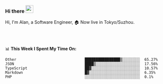 ### Hi there <img src="https://media.giphy.com/media/hvRJCLFzcasrR4ia7z/giphy.gif" width="25px">

<!-- ![visitors](https://visitor-badge.glitch.me/badge?page_id=dislfyer.dislfyer) -->

Hi, I'm Alan, a Software Engineer, 🏠 Now live in Tokyo/Suzhou.

<br/>
<br/>

📊 **This Week I Spent My Time On:**


<!--START_SECTION:waka-->

```text
Other                               ████████████████▒░░░░░░░░  65.27%
JSON                                ████▒░░░░░░░░░░░░░░░░░░░░  17.56%
TypeScript                          ██▓░░░░░░░░░░░░░░░░░░░░░░  10.57%
Markdown                            █▓░░░░░░░░░░░░░░░░░░░░░░░  6.35%
PHP                                 ░░░░░░░░░░░░░░░░░░░░░░░░░  0.1%
```

<!--END_SECTION:waka-->

<!--
**About Me:**
 -->
